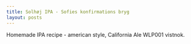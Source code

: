 ```yaml
---
title: Solhøj IPA - Sofies konfirmations bryg
layout: posts
---
```


Homemade IPA recipe - american style, California Ale WLP001 vistnok.

 